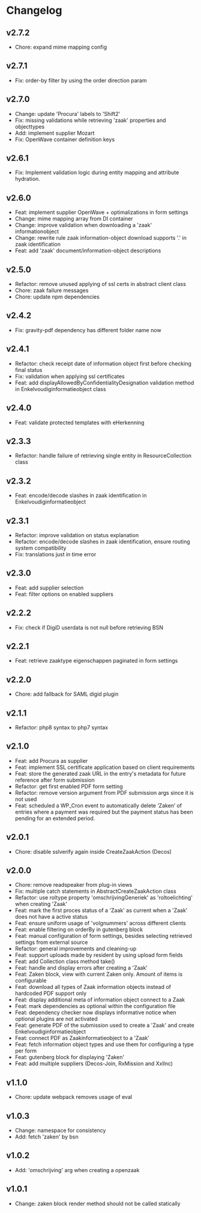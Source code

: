 # Changelog

## v2.7.2

- Chore: expand mime mapping config

## v2.7.1

- Fix: order-by filter by using the order direction param

## v2.7.0

- Change: update 'Procura' labels to 'Shift2'
- Fix: missing validations while retrieving 'zaak' properties and objecttypes
- Add: implement supplier Mozart
- Fix: OpenWave container definition keys

## v2.6.1

- Fix: Implement validation logic during entity mapping and attribute hydration.

## v2.6.0

- Feat: implement supplier OpenWave + optimalizations in form settings
- Change: mime mapping array from DI container
- Change: improve validation when downloading a 'zaak' informationobject
- Change: rewrite rule zaak information-object download supports '.' in zaak identification
- Feat: add 'zaak' document/information-object descriptions

## v2.5.0

- Refactor: remove unused applying of ssl certs in abstract client class
- Chore: zaak failure messages
- Chore: update npm dependencies

## v2.4.2

- Fix: gravity-pdf dependency has different folder name now

## v2.4.1

- Refactor: check receipt date of information object first before checking final status
- Fix: validation when applying ssl certificates
- Feat: add displayAllowedByConfidentialityDesignation validation method in Enkelvoudiginformatieobject class

## v2.4.0

- Feat: validate protected templates with eHerkenning

## v2.3.3

- Refactor: handle failure of retrieving single entity in ResourceCollection class

## v2.3.2

- Feat: encode/decode slashes in zaak identification in Enkelvoudiginformatieobject

## v2.3.1

- Refactor: improve validation on status explanation
- Refactor: encode/decode slashes in zaak identification, ensure routing system compatibility
- Fix: translations just in time error

## v2.3.0

- Feat: add supplier selection
- Feat: filter options on enabled suppliers

## v2.2.2

- Fix: check if DigiD userdata is not null before retrieving BSN

## v2.2.1

- Feat: retrieve zaaktype eigenschappen paginated in form settings

## v2.2.0

- Chore: add fallback for SAML digid plugin

## v2.1.1

- Refactor: php8 syntax to php7 syntax

## v2.1.0

- Feat: add Procura as supplier
- Feat: implement SSL certificate application based on client requirements
- Feat: store the generated zaak URL in the entry's metadata for future reference after form submission
- Refactor: get first enabled PDF form setting
- Refactor: remove version argument from PDF submission args since it is not used
- Feat: scheduled a WP_Cron event to automatically delete ‘Zaken’ of entries where a payment was required but the payment status has been pending for an extended period.

## v2.0.1

- Chore: disable sslverify again inside CreateZaakAction (Decos)

## v2.0.0

- Chore: remove readspeaker from plug-in views
- Fix: multiple catch statements in AbstractCreateZaakAction class
- Refactor: use roltype property 'omschrijvingGeneriek' as 'roltoelichting' when creating 'Zaak'
- Feat: mark the first proces status of a 'Zaak' as current when a 'Zaak' does not have a active status
- Feat: ensure uniform usage of 'volgnummers' across different clients
- Feat: enable filtering on orderBy in gutenberg block
- Feat: manual configuration of form settings, besides selecting retrieved settings from external source
- Refactor: general improvements and cleaning-up
- Feat: support uploads made by resident by using upload form fields
- Feat: add Collection class method take()
- Feat: handle and display errors after creating a 'Zaak'
- Feat: Zaken block, view with current Zaken only. Amount of items is configurable
- Feat: download all types of Zaak information objects instead of hardcoded PDF support only
- Feat: display additional meta of information object connect to a Zaak
- Feat: mark dependencies as optional within the configuration file
- Feat: dependency checker now displays informative notice when optional plugins are not activated
- Feat: generate PDF of the submission used to create a 'Zaak' and create Enkelvoudiginformatieobject
- Feat: connect PDF as Zaakinformatieobject to a 'Zaak'
- Feat: fetch information object types and use them for configuring a type per form
- Feat: gutenberg block for displaying 'Zaken'
- Feat: add multiple suppliers (Decos-Join, RxMission and Xxllnc)

## v1.1.0

- Chore: update webpack removes usage of eval

## v1.0.3

- Change: namespace for consistency
- Add: fetch 'zaken' by bsn

## v1.0.2

- Add: 'omschrijving' arg when creating a openzaak

## v1.0.1

- Change: zaken block render method should not be called statically
